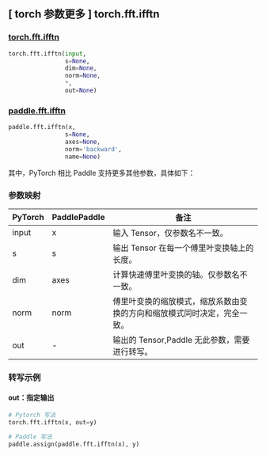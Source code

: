 ## [ torch 参数更多 ] torch.fft.ifftn

### [torch.fft.ifftn](https://pytorch.org/docs/stable/generated/torch.fft.ifftn.html?highlight=ifftn#torch.fft.ifftn)

```python
torch.fft.ifftn(input,
                s=None,
                dim=None,
                norm=None,
                *,
                out=None)
```

### [paddle.fft.ifftn](https://www.paddlepaddle.org.cn/documentation/docs/zh/api/paddle/fft/ifftn_cn.html)

```python
paddle.fft.ifftn(x,
                s=None,
                axes=None,
                norm='backward',
                name=None)
```

其中，PyTorch 相比 Paddle 支持更多其他参数，具体如下：
### 参数映射
| PyTorch       | PaddlePaddle | 备注                                                   |
| ------------- | ------------ | ------------------------------------------------------ |
| input         | x            |输入 Tensor，仅参数名不一致。                            |
| s             | s            |输出 Tensor 在每一个傅里叶变换轴上的长度。               |
| dim           | axes         |计算快速傅里叶变换的轴。仅参数名不一致。                  |
| norm           |norm          |傅里叶变换的缩放模式，缩放系数由变换的方向和缩放模式同时决定，完全一致。|
| out            | -            |输出的 Tensor,Paddle 无此参数，需要进行转写。  |

### 转写示例
#### out：指定输出
```python
# Pytorch 写法
torch.fft.ifftn(x, out=y)

# Paddle 写法
paddle.assign(paddle.fft.ifftn(x), y)
```
